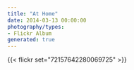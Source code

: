 ```yaml
---
title: "At Home"
date: 2014-03-13 00:00:00
photography/types:
- Flickr Album
generated: true
---
```



{{< flickr set="72157642280069725" >}}
